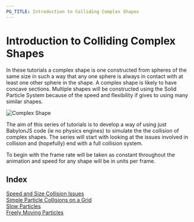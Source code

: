 ```yaml
---
PG_TITLE: Introduction to Colliding Complex Shapes
---
```


# Introduction to Colliding Complex Shapes

In these tutorials a complex shape is one constructed from spheres of the same size in such a way that any one sphere 
is always in contact with at least one other sphere in the shape. A complex shape is likely to have concave sections. 
Multiple shapes will be constructed using the Solid Particle System because of the speed and flexibility if gives to using 
many similar shapes.

![Complex Shape](/img/samples/collide1.jpg)


The aim of this series of tutorials is to develop a way of using just BabylonJS code (ie no physics engines) to simulate the the collision of complex shapes. The series will start with looking at the issues involved in collision and (hopefully) end with a full collision system.

To begin with the frame rate will be taken as constant throughout the animation and speed for any shape will be in units per frame.

## Index 

[Speed and Size Collision Issues](/samples/Issues.html)  
[Simple Particle Collisions on a Grid](/samples/Grid_Moves.html)  
[Slow Particles](/samples/Slow_Collide.html)  
[Freely Moving Particles](/samples/Free_Collide.html)  



